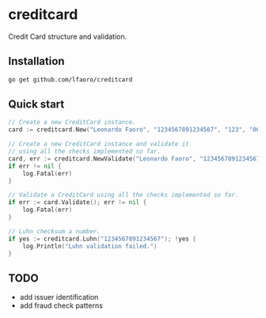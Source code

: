 # creditcard
Credit Card structure and validation.

## Installation
```bash
go get github.com/lfaoro/creditcard
```

## Quick start
```go
// Create a new CreditCard instance.
card := creditcard.New("Leonardo Faoro", "1234567891234567", "123", "06/2019")

// Create a new CreditCard instance and validate it
// using all the checks implemented so far.
card, err := creditcard.NewValidate("Leonardo Faoro", "1234567891234567", "123", "06/2019")
if err != nil {
    log.Fatal(err)
}

// Validate a CreditCard using all the checks implemented so far.
if err := card.Validate(); err != nil {
    log.Fatal(err)
}

// Luhn checksum a number.
if yes := creditcard.Luhn("1234567891234567"); !yes {
    log.Println("Luhn validation failed.")
}
```

## TODO
- add issuer identification
- add fraud check patterns

